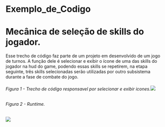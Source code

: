 # Exemplo_de_Codigo

# Mecânica de seleção de skills do jogador.

Esse trecho de código faz parte de um projeto em desenvolvido de um jogo de turnos. A função dele é selecionar e exibir o ícone de uma das skills do jogador na hud do game, podendo essas skills se repetirem, na etapa seguinte, três skills selecionadas serão utilizadas por outro subsistema durante a fase de combate do jogo.

######  Figura 1 - Trecho de código responsavel por selecionar e exibir icones.![](https://i.imgur.com/k53tP1z.png)

###### Figura 2 - Runtime.

![](https://i.imgur.com/w6zgZob.gif)
